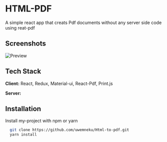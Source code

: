 
# HTML-PDF

A simple react app that creats Pdf documents without any server side code using reat-pdf


## Screenshots

![Preview](https://i.ibb.co/d4FgyMG/Screenshot-143.png)

  
## Tech Stack

**Client:** React, Redux, Material-ui, React-Pdf, Print.js

**Server:** 

  
## Installation

Install my-project with npm or yarn

```bash
  git clone https://github.com/uwemneku/Html-to-pdf.git
  yarn install
```
    
